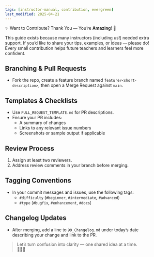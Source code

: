 ```yaml
---
tags: [instructor-manual, contribution, evergreen]
last_modified: 2025-04-21
---
```

✨ Want to Contribute? Thank You — You’re **Amazing**! 🙌

This guide exists because many instructors (including us!) needed extra support. If you’d like to share your tips, examples, or ideas — please do! Every small contribution helps future teachers and learners feel more confident.

## Branching & Pull Requests
- Fork the repo, create a feature branch named `feature/<short-description>`, then open a Merge Request against `main`.

## Templates & Checklists
- Use `PULL_REQUEST_TEMPLATE.md` for PR descriptions.
- Ensure your PR includes:
  - A summary of changes
  - Links to any relevant issue numbers
  - Screenshots or sample output if applicable

## Review Process
1. Assign at least two reviewers.
2. Address review comments in your branch before merging.

## Tagging Conventions
- In your commit messages and issues, use the following tags:
  - `#difficulty` (`#beginner`, `#intermediate`, `#advanced`)
  - `#type` (`#bugfix`, `#enhancement`, `#docs`)

## Changelog Updates
- After merging, add a line to `99_Changelog.md` under today’s date describing your change and link to the PR.
> Let’s turn confusion into clarity — one shared idea at a time.  
> 🧑‍🏫🎯
